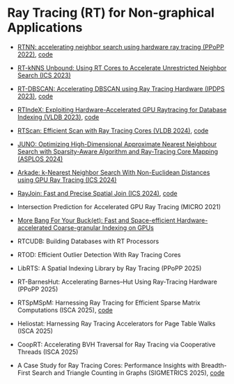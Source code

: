 # Ray Tracing (RT) for Non-graphical Applications

- [RTNN: accelerating neighbor search using hardware ray tracing (PPoPP 2022)](https://dl.acm.org/doi/10.1145/3503221.3508409), [code](https://github.com/horizon-research/rtnn.git)
- [RT-kNNS Unbound: Using RT Cores to Accelerate Unrestricted Neighbor Search (ICS 2023)](https://dl.acm.org/doi/abs/10.1145/3577193.3593738)
- [RT-DBSCAN: Accelerating DBSCAN using Ray Tracing Hardware (IPDPS 2023)](https://ieeexplore.ieee.org/abstract/document/10177455), [code](https://github.com/vani-nag/OWLRayTracing.git)
- [RTIndeX: Exploiting Hardware-Accelerated GPU Raytracing for Database Indexing (VLDB 2023)](https://dl.acm.org/doi/10.14778/3625054.3625063), [code](https://gitlab.rlp.net/juhenneb/rtindex.git)
- [RTScan: Efficient Scan with Ray Tracing Cores (VLDB 2024)](https://www.vldb.org/pvldb/vol17/p1460-lv.pdf), [code](https://github.com/AntaresAlice/RTScan.git)
- [JUNO: Optimizing High-Dimensional Approximate Nearest Neighbour Search with Sparsity-Aware Algorithm and Ray-Tracing Core Mapping (ASPLOS 2024)](https://dl.acm.org/doi/10.1145/3620665.3640360)
- [Arkade: k-Nearest Neighbor Search With Non-Euclidean Distances using GPU Ray Tracing (ICS 2024)](https://arxiv.org/pdf/2311.09168)
- [RayJoin: Fast and Precise Spatial Join (ICS 2024)](https://dl.acm.org/doi/10.1145/3650200.3656610), [code](https://github.com/pwrliang/RayJoin.git)

- Intersection Prediction for Accelerated GPU Ray Tracing (MICRO 2021)

- [More Bang For Your Buck(et): Fast and Space-efficient Hardware-accelerated Coarse-granular Indexing on GPUs](https://arxiv.org/pdf/2406.03965)

- RTCUDB: Building Databases with RT Processors

- RTOD: Efficient Outlier Detection With Ray Tracing Cores

- LibRTS: A Spatial Indexing Library by Ray Tracing (PPoPP 2025)

- RT-BarnesHut: Accelerating Barnes–Hut Using Ray-Tracing Hardware (PPoPP 2025)

- RTSpMSpM: Harnessing Ray Tracing for Efficient Sparse Matrix Computations (ISCA 2025), [code](https://github.com/escalab/RTSpMSpM)

- Heliostat: Harnessing Ray Tracing Accelerators for Page Table Walks (ISCA 2025)

- CoopRT: Accelerating BVH Traversal for Ray Tracing via Cooperative Threads (ISCA 2025)

- A Case Study for Ray Tracing Cores: Performance Insights with Breadth-First Search and Triangle Counting in Graphs (SIGMETRICS 2025), [code](https://github.com/xiaozxiong/RT-Graph)
